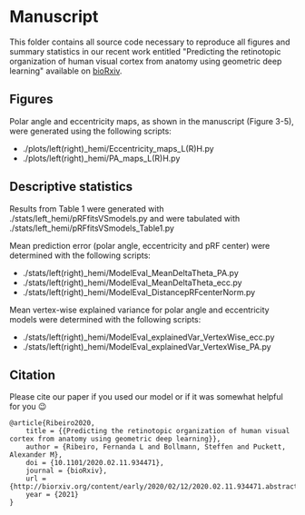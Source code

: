 # Manuscript

This folder contains all source code necessary to reproduce all figures and summary statistics in our recent work entitled
 "Predicting the retinotopic organization of human visual cortex from anatomy using geometric deep learning" available on 
 [bioRxiv](https://www.biorxiv.org/content/10.1101/2020.02.11.934471v3).

## Figures

Polar angle and eccentricity maps, as shown in the manuscript (Figure 3-5), were generated using the following scripts:

- ./plots/left(right)_hemi/Eccentricity_maps_L(R)H.py
- ./plots/left(right)_hemi/PA_maps_L(R)H.py

## Descriptive statistics

Results from Table 1 were generated with ./stats/left_hemi/pRFfitsVSmodels.py and were tabulated with 
./stats/left_hemi/pRFfitsVSmodels_Table1.py 

Mean prediction error (polar angle, eccentricity and pRF center) were determined with the following scripts:
- ./stats/left(right)_hemi/ModelEval_MeanDeltaTheta_PA.py
- ./stats/left(right)_hemi/ModelEval_MeanDeltaTheta_ecc.py
- ./stats/left(right)_hemi/ModelEval_DistancepRFcenterNorm.py

Mean vertex-wise explained variance for polar angle and eccentricity models were determined with the following scripts:
- ./stats/left(right)_hemi/ModelEval_explainedVar_VertexWise_ecc.py
- ./stats/left(right)_hemi/ModelEval_explainedVar_VertexWise_PA.py


## Citation

Please cite our paper if you used our model or if it was somewhat helpful for you :wink:

    @article{Ribeiro2020,
        title = {{Predicting the retinotopic organization of human visual cortex from anatomy using geometric deep learning}},
        author = {Ribeiro, Fernanda L and Bollmann, Steffen and Puckett, Alexander M},
        doi = {10.1101/2020.02.11.934471},
        journal = {bioRxiv},
        url = {http://biorxiv.org/content/early/2020/02/12/2020.02.11.934471.abstract},
        year = {2021}
    }


